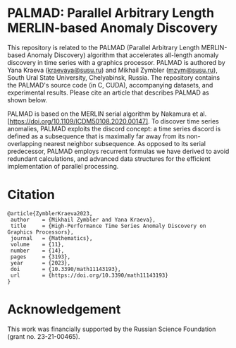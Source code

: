 # PALMAD: Parallel Arbitrary Length MERLIN-based Anomaly Discovery
This repository is related to the PALMAD (Parallel Arbitrary Length MERLIN-based Anomaly Discovery) algorithm that accelerates all-length anomaly discovery in time series with a graphics processor. PALMAD is authored by Yana Kraeva (kraevaya@susu.ru) and Mikhail Zymbler (mzym@susu.ru), South Ural State University, Chelyabinsk, Russia. The repository contains the PALMAD's source code (in C, CUDA), accompanying datasets, and experimental results. Please cite an article that describes PALMAD as shown below.

PALMAD is based on the MERLIN serial algorithm by Nakamura et al. [https://doi.org/10.1109/ICDM50108.2020.00147]. To discover time series anomalies, PALMAD exploits the discord concept: a time series discord is defined as a subsequence that is maximally far away from its non-overlapping nearest neighbor subsequence. As opposed to its serial predecessor, PALMAD employs recurrent formulas we have derived to avoid redundant calculations, and advanced data structures for the efficient implementation of parallel processing. 

# Citation
```
@article{ZymblerKraeva2023,
 author    = {Mikhail Zymbler and Yana Kraeva},
 title     = {High-Performance Time Series Anomaly Discovery on Graphics Processors},
 journal   = {Mathematics},
 volume    = {11},
 number    = {14},
 pages     = {3193},
 year      = {2023},
 doi       = {10.3390/math11143193},
 url       = {https://doi.org/10.3390/math11143193}
}
```
# Acknowledgement
This work was financially supported by the Russian Science Foundation (grant no. 23-21-00465).
